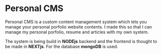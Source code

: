 # Personal CMS

Personal CMS is a custom content management system which lets you manage your personal porfolio website contents. I made this so that I can manage my personal porfolio, resume and articles with my own system.

The system is being build in <b>NODEjs</b> backend and the frontend is thought to be made in <b>NEXTjs</b>. For the database <b>mongoDB</b> is used.
